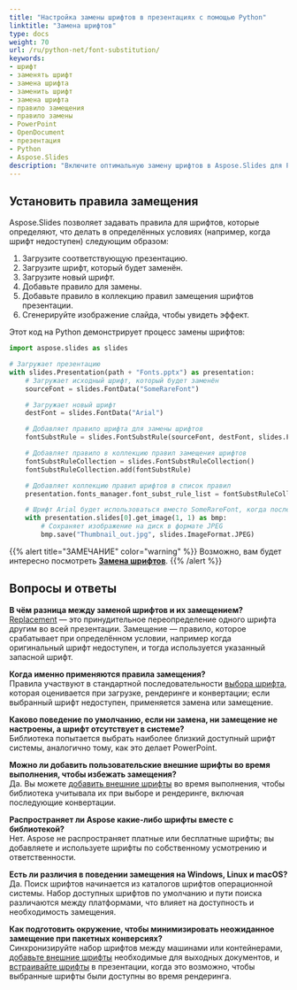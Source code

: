 ```yaml
---
title: "Настройка замены шрифтов в презентациях с помощью Python"
linktitle: "Замена шрифтов"
type: docs
weight: 70
url: /ru/python-net/font-substitution/
keywords:
- шрифт
- заменять шрифт
- замена шрифта
- заменить шрифт
- замена шрифта
- правило замещения
- правило замены
- PowerPoint
- OpenDocument
- презентация
- Python
- Aspose.Slides
description: "Включите оптимальную замену шрифтов в Aspose.Slides для Python через .NET при конвертации презентаций PowerPoint и OpenDocument в другие форматы файлов."
---
```


## **Установить правила замещения**

Aspose.Slides позволяет задавать правила для шрифтов, которые определяют, что делать в определённых условиях (например, когда шрифт недоступен) следующим образом:

1. Загрузите соответствующую презентацию.  
2. Загрузите шрифт, который будет заменён.  
3. Загрузите новый шрифт.  
4. Добавьте правило для замены.  
5. Добавьте правило в коллекцию правил замещения шрифтов презентации.  
6. Сгенерируйте изображение слайда, чтобы увидеть эффект.

Этот код на Python демонстрирует процесс замены шрифтов:

```python
import aspose.slides as slides

# Загружает презентацию
with slides.Presentation(path + "Fonts.pptx") as presentation:
    # Загружает исходный шрифт, который будет заменён
    sourceFont = slides.FontData("SomeRareFont")

    # Загружает новый шрифт
    destFont = slides.FontData("Arial")

    # Добавляет правило шрифта для замены шрифтов
    fontSubstRule = slides.FontSubstRule(sourceFont, destFont, slides.FontSubstCondition.WHEN_INACCESSIBLE)

    # Добавляет правило в коллекцию правил замещения шрифтов
    fontSubstRuleCollection = slides.FontSubstRuleCollection()
    fontSubstRuleCollection.add(fontSubstRule)

    # Добавляет коллекцию правил шрифтов в список правил
    presentation.fonts_manager.font_subst_rule_list = fontSubstRuleCollection

    # Шрифт Arial будет использоваться вместо SomeRareFont, когда последний недоступен
    with presentation.slides[0].get_image(1, 1) as bmp:
        # Сохраняет изображение на диск в формате JPEG
        bmp.save("Thumbnail_out.jpg", slides.ImageFormat.JPEG)
```

{{%  alert title="ЗАМЕЧАНИЕ"  color="warning"   %}} 
Возможно, вам будет интересно посмотреть [**Замена шрифтов**](/slides/ru/python-net/font-replacement/). 
{{% /alert %}}

## **Вопросы и ответы**

**В чём разница между заменой шрифтов и их замещением?**  
[Replacement](/slides/ru/python-net/font-replacement/) — это принудительное переопределение одного шрифта другим во всей презентации. Замещение — правило, которое срабатывает при определённом условии, например когда оригинальный шрифт недоступен, и тогда используется указанный запасной шрифт.

**Когда именно применяются правила замещения?**  
Правила участвуют в стандартной последовательности [выбора шрифта](/slides/ru/python-net/font-selection-sequence/), которая оценивается при загрузке, рендеринге и конвертации; если выбранный шрифт недоступен, применяется замена или замещение.

**Каково поведение по умолчанию, если ни замена, ни замещение не настроены, а шрифт отсутствует в системе?**  
Библиотека попытается выбрать наиболее близкий доступный шрифт системы, аналогично тому, как это делает PowerPoint.

**Можно ли добавить пользовательские внешние шрифты во время выполнения, чтобы избежать замещения?**  
Да. Вы можете [добавить внешние шрифты](/slides/ru/python-net/custom-font/) во время выполнения, чтобы библиотека учитывала их при выборе и рендеринге, включая последующие конвертации.

**Распространяет ли Aspose какие‑либо шрифты вместе с библиотекой?**  
Нет. Aspose не распространяет платные или бесплатные шрифты; вы добавляете и используете шрифты по собственному усмотрению и ответственности.

**Есть ли различия в поведении замещения на Windows, Linux и macOS?**  
Да. Поиск шрифтов начинается из каталогов шрифтов операционной системы. Набор доступных шрифтов по умолчанию и пути поиска различаются между платформами, что влияет на доступность и необходимость замещения.

**Как подготовить окружение, чтобы минимизировать неожиданное замещение при пакетных конверсиях?**  
Синхронизируйте набор шрифтов между машинами или контейнерами, [добавьте внешние шрифты](/slides/ru/python-net/custom-font/) необходимые для выходных документов, и [встраивайте шрифты](/slides/ru/python-net/embedded-font/) в презентации, когда это возможно, чтобы выбранные шрифты были доступны во время рендеринга.